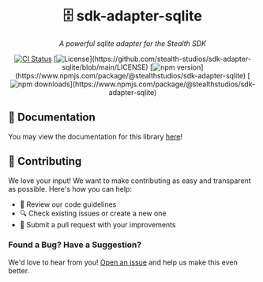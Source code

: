<div align="center">

# 🗄️ sdk-adapter-sqlite

_A powerful sqlite adapter for the Stealth SDK_

[![CI Status](https://github.com/stealth-studios/sdk-adapter-sqlite/actions/workflows/ci-ts.yaml/badge.svg)](https://github.com/stealth-studios/sdk-adapter-sqlite/actions/workflows/ci-ts.yaml)
[![License](https://img.shields.io/github/license/stealth-studios/sdk-adapter-sqlite?)](https://github.com/stealth-studios/sdk-adapter-sqlite/blob/main/LICENSE)
[![npm version](https://img.shields.io/npm/v/@stealthstudios/sdk-adapter-sqlite?)](https://www.npmjs.com/package/@stealthstudios/sdk-adapter-sqlite)
[![npm downloads](https://img.shields.io/npm/dm/@stealthstudios/sdk-adapter-sqlite?)](https://www.npmjs.com/package/@stealthstudios/sdk-adapter-sqlite)

</div>

## 📖 Documentation

You may view the documentation for this library [here](https://docs.stealthsdk.com/adapters/sqlite)!

## 🤝 Contributing

We love your input! We want to make contributing as easy and transparent as possible. Here's how you can help:

- 📖 Review our code guidelines
- 🔍 Check existing issues or create a new one
- 🚀 Submit a pull request with your improvements

### Found a Bug? Have a Suggestion?

We'd love to hear from you! [Open an issue](https://github.com/stealth-studios/sdk-adapter-sqlite/issues/new) and help us make this even better.
